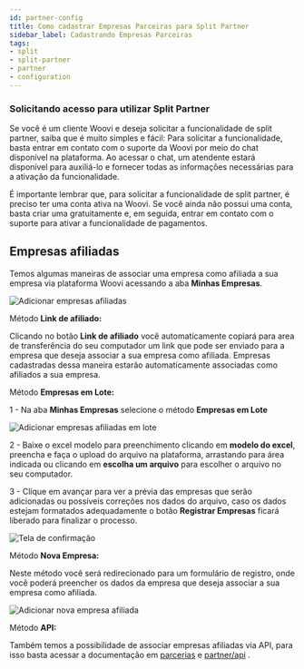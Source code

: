 ```yaml
---
id: partner-config
title: Como cadastrar Empresas Parceiras para Split Partner
sidebar_label: Cadastrando Empresas Parceiras
tags:
- split
- split-partner
- partner
- configuration
---
```


### Solicitando acesso para utilizar Split Partner

Se você é um cliente Woovi e deseja solicitar a funcionalidade de split partner, saiba que é muito simples e fácil: Para solicitar a funcionalidade, basta entrar em contato com o suporte da Woovi por meio do chat disponível na plataforma. Ao acessar o chat, um atendente estará disponível para auxiliá-lo e fornecer todas as informações necessárias para a ativação da funcionalidade.

É importante lembrar que, para solicitar a funcionalidade de split partner, é preciso ter uma conta ativa na Woovi. Se você ainda não possui uma conta, basta criar uma gratuitamente e, em seguida, entrar em contato com o suporte para ativar a funcionalidade de pagamentos.

## Empresas afiliadas

Temos algumas maneiras de associar uma empresa como afiliada a sua empresa via plataforma Woovi acessando a aba **Minhas Empresas**.

![Adicionar empresas afiliadas](/img/split/partner/add-affiliates.png)

Método **Link de afiliado:**

Clicando no botão **Link de afiliado** você automaticamente copiará para area de transferência do seu computador um link que pode ser enviado para a empresa que deseja associar a sua empresa como afiliada. Empresas cadastradas dessa maneira estarão automaticamente associadas como afiliados a sua empresa.

Método **Empresas em Lote:**

1 - Na aba **Minhas Empresas** selecione o método **Empresas em Lote**

![Adicionar empresas afiliadas em lote](/img/split/partner/batch-add-companies.png)

2 - Baixe o excel modelo para preenchimento clicando em **modelo do excel**, preencha e faça o upload do arquivo na plataforma, arrastando para área indicada ou clicando em   **escolha um arquivo** para escolher o arquivo no seu computador.

3  - Clique em avançar para ver a prévia das empresas que serão adicionadas ou possíveis correções nos dados do arquivo, caso os dados estejam formatados adequadamente o botão **Registrar Empresas** ficará liberado para finalizar o processo.

![Tela de confirmação](/img/split/partner/batch-add-confirmation.png)

Método **Nova Empresa:**

Neste método você será redirecionado para um formulário de registro, onde você poderá preencher os dados da empresa que deseja associar a sua empresa como afiliada.

![Adicionar nova empresa afiliada](/img/split/partner/add-new-company.png)

Método **API:**

Também temos a possibilidade de associar empresas afiliadas via API, para isso basta acessar a documentação em [parcerias](https://developers.woovi.com/en/docs/category/parcerias) e [partner/api](https://developers.woovi.com/api#tag/partner-(request-access)) .
